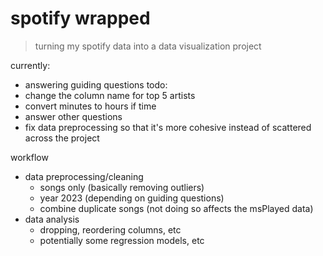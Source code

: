 # spotify wrapped
> turning my spotify data into a data visualization project

currently: 
- answering guiding questions 
todo: 
- change the column name for top 5 artists
- convert minutes to hours if time
- answer other questions
- fix data preprocessing so that it's more cohesive instead of scattered across the project

workflow
- data preprocessing/cleaning
    - songs only (basically removing outliers)
    - year 2023 (depending on guiding questions)
    - combine duplicate songs (not doing so affects the msPlayed data)
- data analysis
    - dropping, reordering columns, etc
    - potentially some regression models, etc
